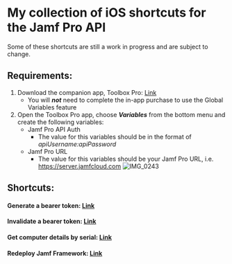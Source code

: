 # My collection of iOS shortcuts for the Jamf Pro API

Some of these shortcuts are still a work in progress and are subject to change.

## Requirements: 
1. Download the companion app, Toolbox Pro: [Link](https://apps.apple.com/us/app/toolbox-pro-for-shortcuts/id1476205977)
   - You will **_not_** need to complete the in-app purchase to use the Global Variables feature
2. Open the Toolbox Pro app, choose **_Variables_** from the bottom menu and create the following variables:
   - Jamf Pro API Auth
      - The value for this variables should be in the format of _apiUsername:apiPassword_
   - Jamf Pro URL
      - The value for this variables should be your Jamf Pro URL, i.e. https://server.jamfcloud.com
![IMG_0243](https://user-images.githubusercontent.com/23343243/202489833-b9b473a3-6e1f-4c34-beb3-8d3dd2cbec6a.jpg)


## Shortcuts:

#### Generate a bearer token: [Link](https://www.icloud.com/shortcuts/07523b671101426db826ab8425f5d88a)

#### Invalidate a bearer token: [Link](https://www.icloud.com/shortcuts/f1ff1388c4324399bb8a5f9117b143a1)

#### Get computer details by serial: [Link](https://www.icloud.com/shortcuts/0027b4089c3f4349b36daf2460fe2d71)

#### Redeploy Jamf Framework: [Link](https://www.icloud.com/shortcuts/c1900371d02c47fc9907cbba866e52eb)
